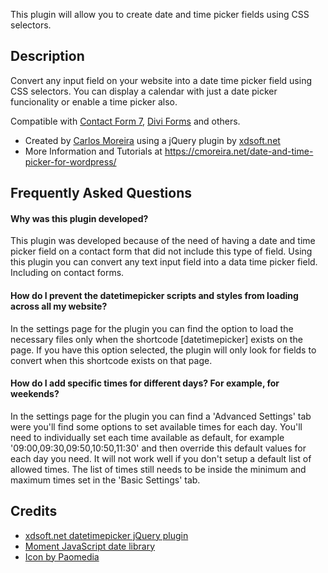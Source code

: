 This plugin will allow you to create date and time picker fields using CSS selectors.

## Description
Convert any input field on your website into a date time picker field using CSS selectors. You can display a calendar with just a date picker funcionality or enable a time picker also.

Compatible with [Contact Form 7](https://cmoreira.net/blog/date-and-time-picker-field-on-contact-form-7/), [Divi Forms](https://cmoreira.net/blog/date-picker-in-divi-contact-form/) and others.

* Created by [Carlos Moreira](https://cmoreira.net) using a jQuery plugin by [xdsoft.net](https://xdsoft.net/jqplugins/datetimepicker/)
* More Information and Tutorials at <https://cmoreira.net/date-and-time-picker-for-wordpress/>

## Frequently Asked Questions

#### Why was this plugin developed?

This plugin was developed because of the need of having a date and time picker field on a contact form that did not include this type of field.
Using this plugin you can convert any text input field into a data time picker field. Including on contact forms.

#### How do I prevent the datetimepicker scripts and styles from loading across all my website?

In the settings page for the plugin you can find the option to load the necessary files only when the shortcode [datetimepicker] exists on the page.
If you have this option selected, the plugin will only look for fields to convert when this shortcode exists on that page.

#### How do I add specific times for different days? For example, for weekends?

In the settings page for the plugin you can find a 'Advanced Settings' tab were you'll find some options to set available times for each day. You'll need to individually set each time available as default, for example '09:00,09:30,09:50,10:50,11:30' and then override this default values for each day you need. It will not work well if you don't setup a default list of allowed times. The list of times still needs to be inside the minimum and maximum times set in the 'Basic Settings' tab.

## Credits
* [xdsoft.net datetimepicker jQuery plugin](https://xdsoft.net/jqplugins/datetimepicker/)
* [Moment JavaScript date library](https://momentjs.com/)
* [Icon by Paomedia](https://github.com/paomedia/small-n-flat)